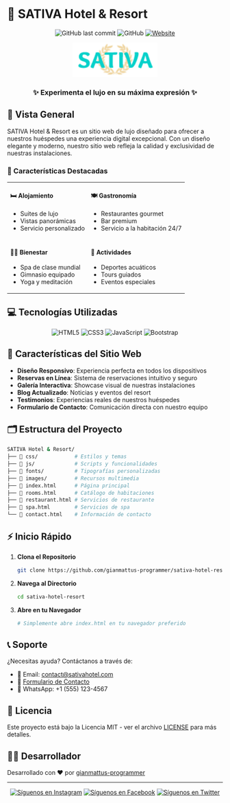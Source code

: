 # 🌴 SATIVA Hotel & Resort

<div align="center">

![GitHub last commit](https://img.shields.io/github/last-commit/gianmattus-programmer/sativa-hotel-resort)
![GitHub](https://img.shields.io/github/license/gianmattus-programmer/sativa-hotel-resort)
[![Website](https://img.shields.io/website?url=https%3A%2F%2Fsativahotel.com&up_message=online=website)](https://sativa-hotel-resort.vercel.app)

<img src="images/logo.png" alt="SATIVA Hotel & Resort Logo" width="200"/>

### ✨ Experimenta el lujo en su máxima expresión ✨

</div>

## 📌 Vista General

SATIVA Hotel & Resort es un sitio web de lujo diseñado para ofrecer a nuestros huéspedes una experiencia digital excepcional. Con un diseño elegante y moderno, nuestro sitio web refleja la calidad y exclusividad de nuestras instalaciones.

### 🌟 Características Destacadas

<table>
  <tr>
    <td>
      <h4>🛏️ Alojamiento</h4>
      <ul>
        <li>Suites de lujo</li>
        <li>Vistas panorámicas</li>
        <li>Servicio personalizado</li>
      </ul>
    </td>
    <td>
      <h4>🍽️ Gastronomía</h4>
      <ul>
        <li>Restaurantes gourmet</li>
        <li>Bar premium</li>
        <li>Servicio a la habitación 24/7</li>
      </ul>
    </td>
  </tr>
  <tr>
    <td>
      <h4>💆‍♀️ Bienestar</h4>
      <ul>
        <li>Spa de clase mundial</li>
        <li>Gimnasio equipado</li>
        <li>Yoga y meditación</li>
      </ul>
    </td>
    <td>
      <h4>🎯 Actividades</h4>
      <ul>
        <li>Deportes acuáticos</li>
        <li>Tours guiados</li>
        <li>Eventos especiales</li>
      </ul>
    </td>
  </tr>
</table>

## 💻 Tecnologías Utilizadas

<div align="center">

![HTML5](https://img.shields.io/badge/HTML5-E34F26?style=for-the-badge&logo=html5&logoColor=white)
![CSS3](https://img.shields.io/badge/CSS3-1572B6?style=for-the-badge&logo=css3&logoColor=white)
![JavaScript](https://img.shields.io/badge/JavaScript-F7DF1E?style=for-the-badge&logo=javascript&logoColor=black)
![Bootstrap](https://img.shields.io/badge/Bootstrap-563D7C?style=for-the-badge&logo=bootstrap&logoColor=white)

</div>

## 📱 Características del Sitio Web

- **Diseño Responsivo**: Experiencia perfecta en todos los dispositivos
- **Reservas en Línea**: Sistema de reservaciones intuitivo y seguro
- **Galería Interactiva**: Showcase visual de nuestras instalaciones
- **Blog Actualizado**: Noticias y eventos del resort
- **Testimonios**: Experiencias reales de nuestros huéspedes
- **Formulario de Contacto**: Comunicación directa con nuestro equipo

## 🗂️ Estructura del Proyecto

```bash
SATIVA Hotel & Resort/
├── 📁 css/            # Estilos y temas
├── 📁 js/             # Scripts y funcionalidades
├── 📁 fonts/          # Tipografías personalizadas
├── 📁 images/         # Recursos multimedia
├── 📄 index.html      # Página principal
├── 📄 rooms.html      # Catálogo de habitaciones
├── 📄 restaurant.html # Servicios de restaurante
├── 📄 spa.html        # Servicios de spa
└── 📄 contact.html    # Información de contacto
```

## ⚡ Inicio Rápido

1. **Clona el Repositorio**
   ```bash
   git clone https://github.com/gianmattus-programmer/sativa-hotel-resort.git
   ```

2. **Navega al Directorio**
   ```bash
   cd sativa-hotel-resort
   ```

3. **Abre en tu Navegador**
   ```bash
   # Simplemente abre index.html en tu navegador preferido
   ```

## 📞 Soporte

¿Necesitas ayuda? Contáctanos a través de:

- 📧 Email: [contact@sativahotel.com](mailto:contact@sativahotel.com)
- 💬 [Formulario de Contacto](https://sativahotel.com/contact)
- 📱 WhatsApp: +1 (555) 123-4567

## 📜 Licencia

Este proyecto está bajo la Licencia MIT - ver el archivo [LICENSE](LICENSE) para más detalles.

## 👨‍💻 Desarrollador

Desarrollado con ❤️ por [gianmattus-programmer](https://github.com/gianmattus-programmer)

---

<div align="center">

[![Síguenos en Instagram](https://img.shields.io/badge/Instagram-%23E4405F.svg?&style=for-the-badge&logo=instagram&logoColor=white)](https://instagram.com/sativahotel)
[![Síguenos en Facebook](https://img.shields.io/badge/Facebook-%231877F2.svg?&style=for-the-badge&logo=facebook&logoColor=white)](https://www.facebook.com/giancarlos.chavezmattus)
[![Síguenos en Twitter](https://img.shields.io/badge/Twitter-%231DA1F2.svg?&style=for-the-badge&logo=twitter&logoColor=white)](https://twitter.com/sativahotel)

</div>
